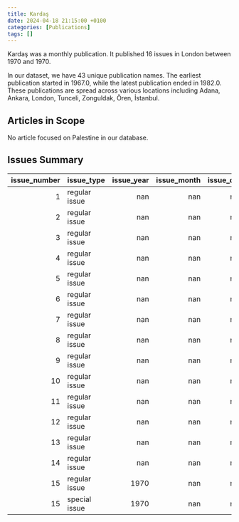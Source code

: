 ```yaml
---
title: Kardaş
date: 2024-04-18 21:15:00 +0100
categories: [Publications]
tags: []
---
```


Kardaş was a monthly publication. It published 16 issues in London between 1970 and 1970.

In our dataset, we have 43 unique publication names. The earliest publication started in 1967.0, while the latest publication ended in 1982.0. These publications are spread across various locations including Adana, Ankara, London, Tunceli, Zonguldak, Ören, İstanbul.

## Articles in Scope

No article focused on Palestine in our database.

## Issues Summary

|   issue_number | issue_type    |   issue_year |   issue_month |   issue_day |
|---------------:|:--------------|-------------:|--------------:|------------:|
|              1 | regular issue |          nan |           nan |         nan |
|              2 | regular issue |          nan |           nan |         nan |
|              3 | regular issue |          nan |           nan |         nan |
|              4 | regular issue |          nan |           nan |         nan |
|              5 | regular issue |          nan |           nan |         nan |
|              6 | regular issue |          nan |           nan |         nan |
|              7 | regular issue |          nan |           nan |         nan |
|              8 | regular issue |          nan |           nan |         nan |
|              9 | regular issue |          nan |           nan |         nan |
|             10 | regular issue |          nan |           nan |         nan |
|             11 | regular issue |          nan |           nan |         nan |
|             12 | regular issue |          nan |           nan |         nan |
|             13 | regular issue |          nan |           nan |         nan |
|             14 | regular issue |          nan |           nan |         nan |
|             15 | regular issue |         1970 |           nan |         nan |
|             15 | special issue |         1970 |           nan |         nan |